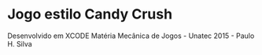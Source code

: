 Jogo estilo Candy Crush
======================== 
Desenvolvido em XCODE
Matéria Mecânica de Jogos - Unatec
2015 - Paulo H. Silva
